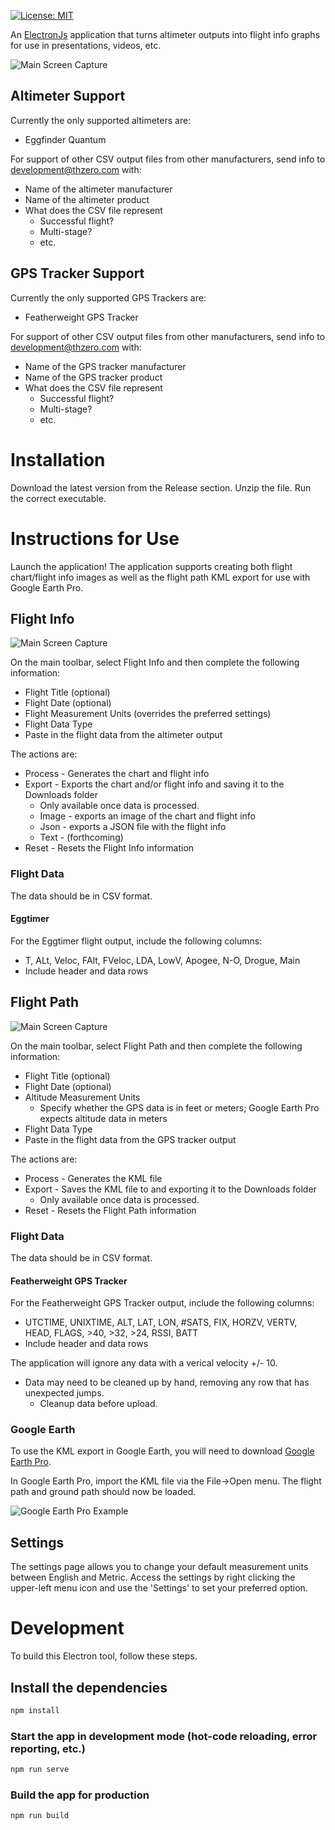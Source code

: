 [![License: MIT](https://img.shields.io/badge/License-MIT-yellow.svg)](https://opensource.org/licenses/MIT)

An [ElectronJs](https://www.electronjs.org) application that turns altimeter outputs into flight info graphs for use in presentations, videos, etc.

![Main Screen Capture](/images/screencap.png)

## Altimeter Support

Currently the only supported altimeters are:

* Eggfinder Quantum

For support of other CSV output files from other manufacturers, send info to [development@thzero.com](mailto:development@thzero.com?subject=[Rocket%20Graph]%20Altimeter%20Support%2Example) with:

* Name of the altimeter manufacturer
* Name of the altimeter product
* What does the CSV file represent
    * Successful flight?
    * Multi-stage?
    * etc.

## GPS Tracker Support

Currently the only supported GPS Trackers are:

* Featherweight GPS Tracker

For support of other CSV output files from other manufacturers, send info to [development@thzero.com](mailto:development@thzero.com?subject=[Rocket%20Graph]%20GPS%20Tracker%20Support%2Example) with:

* Name of the GPS tracker manufacturer
* Name of the GPS tracker product
* What does the CSV file represent
    * Successful flight?
    * Multi-stage?
    * etc.

# Installation

Download the latest version from the Release section.
Unzip the file.
Run the correct executable.

# Instructions for Use

Launch the application!  The application supports creating both flight chart/flight info images as well as the flight path KML export for use with Google Earth Pro.

## Flight Info

![Main Screen Capture](/images/screencap.png)

On the main toolbar, select Flight Info and then complete the following information:

* Flight Title (optional)
* Flight Date (optional)
* Flight Measurement Units (overrides the preferred settings)
* Flight Data Type
* Paste in the flight data from the altimeter output

The actions are:

* Process - Generates the chart and flight info
* Export - Exports the chart and/or flight info and saving it to the Downloads folder
    * Only available once data is processed.
    * Image - exports an image of the chart and flight info
    * Json - exports a JSON file with the flight info
    * Text - (forthcoming)
* Reset - Resets the Flight Info information

### Flight Data

The data should be in CSV format.

#### Eggtimer

For the Eggtimer flight output, include the following columns:
* T, ALt, Veloc, FAlt, FVeloc, LDA, LowV, Apogee, N-O, Drogue, Main
* Include header and data rows

## Flight Path

![Main Screen Capture](/images/screencap2.png)

On the main toolbar, select Flight Path and then complete the following information:

* Flight Title (optional)
* Flight Date (optional)
* Altitude Measurement Units
    * Specify whether the GPS data is in feet or meters; Google Earth Pro expects altitude data in meters
* Flight Data Type
* Paste in the flight data from the GPS tracker output

The actions are:

* Process - Generates the KML file
* Export - Saves the KML file to and exporting it to the Downloads folder
    * Only available once data is processed.
* Reset - Resets the Flight Path information

### Flight Data

The data should be in CSV format.

#### Featherweight GPS Tracker

For the Featherweight GPS Tracker output, include the following columns:
* UTCTIME, UNIXTIME, ALT, LAT, LON, #SATS, FIX, HORZV, VERTV, HEAD, FLAGS, >40, >32, >24, RSSI, BATT
* Include header and data rows

The application will ignore any data with a verical velocity +/- 10.
* Data may need to be cleaned up by hand, removing any row that has unexpected jumps.
    * Cleanup data before upload.

### Google Earth

To use the KML export in Google Earth, you will need to download [Google Earth Pro](https://www.google.com/earth/versions).

In Google Earth Pro, import the KML file via the File->Open menu.
The flight path and ground path should now be loaded.

![Google Earth Pro Example](/images/googlearthexample.png)

## Settings
The settings page allows you to change your default measurement units between English and Metric.  Access the settings by right clicking the upper-left menu icon and use the 'Settings' to set your preferred option.

# Development

To build this Electron tool, follow these steps.

## Install the dependencies
```bash
npm install
```

### Start the app in development mode (hot-code reloading, error reporting, etc.)
```bash
npm run serve
```

### Build the app for production
```bash
npm run build
```
